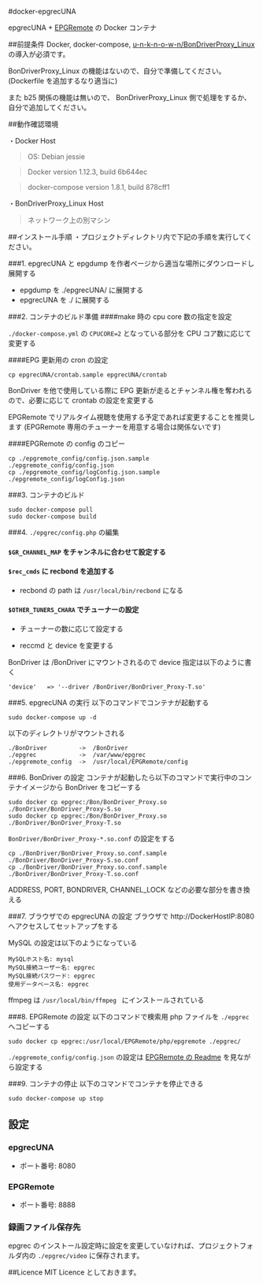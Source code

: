 #docker-epgrecUNA

epgrecUNA + [EPGRemote](https://github.com/l3tnun/EPGRemote) の Docker コンテナ

##前提条件
Docker, docker-compose, [u-n-k-n-o-w-n/BonDriverProxy_Linux
](https://github.com/u-n-k-n-o-w-n/BonDriverProxy_Linux) の導入が必須です。

BonDriverProxy_Linux の機能はないので、自分で準備してください。(Dockerfile を追加するなり適当に)

また b25 関係の機能は無いので、 BonDriverProxy_Linux 側で処理をするか、自分で追加してください。

##動作確認環境

・Docker Host
>OS: Debian jessie

>Docker version 1.12.3, build 6b644ec

>docker-compose version 1.8.1, build 878cff1

・BonDriverProxy_Linux Host

>ネットワーク上の別マシン

##インストール手順
・プロジェクトディレクトリ内で下記の手順を実行してください。

###1. epgrecUNA と epgdump を作者ページから適当な場所にダウンロードし展開する
* epgdump を ./epgrecUNA/ に展開する
* epgrecUNA を ./ に展開する

###2. コンテナのビルド準備
####make 時の cpu core 数の指定を設定

```./docker-compose.yml``` の ```CPUCORE=2``` となっている部分を CPU コア数に応じて変更する

####EPG 更新用の cron の設定

```
cp epgrecUNA/crontab.sample epgrecUNA/crontab
```

BonDriver を他で使用している際に EPG 更新が走るとチャンネル権を奪われるので、必要に応じて crontab の設定を変更する

EPGRemote でリアルタイム視聴を使用する予定であれば変更することを推奨します (EPGRemote 専用のチューナーを用意する場合は関係ないです)

####EPGRemote の config のコピー

```
cp ./epgremote_config/config.json.sample ./epgremote_config/config.json
cp ./epgremote_config/logConfig.json.sample ./epgremote_config/logConfig.json
```

###3. コンテナのビルド

```
sudo docker-compose pull
sudo docker-compose build
```

###4. ```./epgrec/config.php``` の編集

#### ```$GR_CHANNEL_MAP``` をチャンネルに合わせて設定する


#### ```$rec_cmds``` に recbond を追加する
* recbond の path は ```/usr/local/bin/recbond``` になる

#### ```$OTHER_TUNERS_CHARA``` でチューナーの設定
* チューナーの数に応じて設定する

* reccmd と device を変更する

BonDriver は /BonDriver にマウントされるので device 指定は以下のように書く

```
'device'   => '--driver /BonDriver/BonDriver_Proxy-T.so'
```

###5. epgrecUNA の実行
以下のコマンドでコンテナが起動する

```
sudo docker-compose up -d
```

以下のディレクトリがマウントされる

```
./BonDriver			->	/BonDriver
./epgrec			->	/var/www/epgrec
./epgremote_config	->	/usr/local/EPGRemote/config
```

###6. BonDriver の設定
コンテナが起動したら以下のコマンドで実行中のコンテナイメージから BonDriver をコピーする

```
sudo docker cp epgrec:/Bon/BonDriver_Proxy.so ./BonDriver/BonDriver_Proxy-S.so
sudo docker cp epgrec:/Bon/BonDriver_Proxy.so ./BonDriver/BonDriver_Proxy-T.so
```

```BonDriver/BonDriver_Proxy-*.so.conf``` の設定をする

```
cp ./BonDriver/BonDriver_Proxy.so.conf.sample ./BonDriver/BonDriver_Proxy-S.so.conf
cp ./BonDriver/BonDriver_Proxy.so.conf.sample ./BonDriver/BonDriver_Proxy-T.so.conf
```

ADDRESS, PORT, BONDRIVER, CHANNEL_LOCK などの必要な部分を書き換える

###7. ブラウザでの epgrecUNA の設定
ブラウザで http://DockerHostIP:8080 へアクセスしてセットアップをする

MySQL の設定は以下のようになっている

```
MySQLホスト名: mysql
MySQL接続ユーザー名: epgrec
MySQL接続パスワード: epgrec
使用データベース名: epgrec
```

ffmpeg は ```/usr/local/bin/ffmpeg ``` にインストールされている

###8. EPGRemote の設定
以下のコマンドで検索用 php ファイルを ```./epgrec``` へコピーする

```
sudo docker cp epgrec:/usr/local/EPGRemote/php/epgremote ./epgrec/
```

```./epgremote_config/config.json``` の設定は [EPGRemote の Readme](https://github.com/l3tnun/EPGRemote#readme) を見ながら設定する

###9. コンテナの停止
以下のコマンドでコンテナを停止できる

```
sudo docker-compose up stop
```

## 設定

### epgrecUNA
* ポート番号: 8080

### EPGRemote
* ポート番号: 8888

### 録画ファイル保存先
epgrec のインストール設定時に設定を変更していなければ、プロジェクトフォルダ内の ```./epgrec/video``` に保存されます。

##Licence
MIT Licence としておきます。